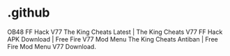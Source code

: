 # .github
OB48 FF Hack V77 The King Cheats Latest | The King Cheats V77 FF Hack APK Download | Free Fire V77 Mod Menu The King Cheats Antiban | Free Fire Mod Menu V77 Download.
